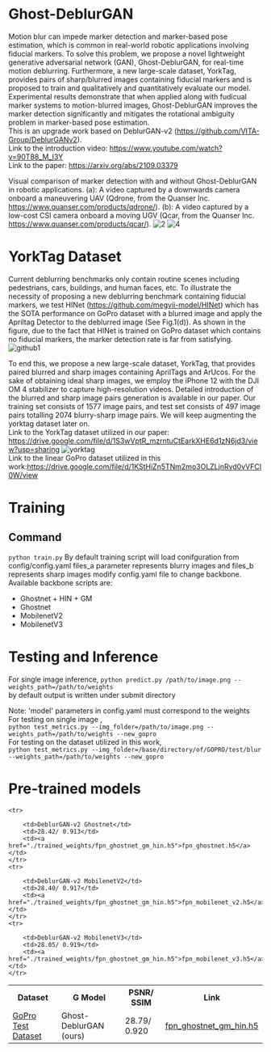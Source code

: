 # Ghost-DeblurGAN
Motion blur can impede marker detection and marker-based pose estimation, which is common in real-world robotic applications involving fiducial markers. To solve this problem, we propose a novel lightweight generative adversarial network (GAN), Ghost-DeblurGAN, for real-time motion deblurring. Furthermore, a new large-scale dataset, YorkTag, provides pairs of sharp/blurred images containing fiducial markers and is proposed to train and qualitatively and quantitatively evaluate our model. Experimental results demonstrate that when applied along with fudicual marker systems to motion-blurred images, Ghost-DeblurGAN improves the marker detection significantly and mitigates the rotational ambiguity problem in marker-based pose estimation.   
This is an upgrade work based on DeblurGAN-v2 (https://github.com/VITA-Group/DeblurGANv2).  
Link to the introduction video: https://www.youtube.com/watch?v=90T88_M_l3Y  
Link to the paper: https://arxiv.org/abs/2109.03379

Visual comparison of marker detection with and without Ghost-DeblurGAN in robotic applications. (a):  A video captured by a downwards camera onboard a maneuvering UAV (Qdrone, from the Quanser Inc. https://www.quanser.com/products/qdrone/). (b): A video captured by a low-cost CSI camera onboard a moving UGV (Qcar, from the Quanser Inc. https://www.quanser.com/products/qcar/).
![2](https://user-images.githubusercontent.com/58899542/132931107-2761194b-2c94-4f87-a907-57773be92a4e.gif)
![4](https://user-images.githubusercontent.com/58899542/132931220-d1d661f4-b148-4467-9ba0-a859b440caed.gif)



# YorkTag Dataset

Current deblurring benchmarks only contain routine scenes including pedestrians, cars, buildings, and human faces, etc. To illustrate the necessity of proposing a new deblurring benchmark containing fiducial markers, we test HINet (https://github.com/megvii-model/HINet) which has the SOTA performance on GoPro dataset with a blurred image and apply the Apriltag Detector  to the deblurred image (See Fig.1(d)). As shown in the figure, due to the fact that HINet is trained on GoPro dataset which contains no fiducial markers, the marker detection rate is far from satisfying.
![github1](https://user-images.githubusercontent.com/58899542/132930466-46acdd1d-fed4-4c69-9506-4dc84107bbaa.png)


To end this, we propose a new large-scale dataset, YorkTag, that provides paired blurred and sharp images containing AprilTags and ArUcos. For the sake of obtaining ideal sharp images, we employ the iPhone 12 with the DJI OM 4 stabilizer to capture high-resolution videos. Detailed introduction of the blurred and sharp image pairs generation is available in our paper. Our training set consists of 1577 image pairs, and test set consists of 497 image pairs totalling 2074 blurry-sharp image pairs. We will keep augmenting the yorktag dataset later on.   
Link to the YorkTag dataset utilized in our paper: https://drive.google.com/file/d/1S3wVptR_mzrntuCtEarkXHE6d1zN6jd3/view?usp=sharing
![yorktag](https://user-images.githubusercontent.com/58899542/132930869-a66fb452-9579-4922-980a-94bc5e067ae9.jpeg)  
Link to the linear GoPro dataset utilized in this work:https://drive.google.com/file/d/1KStHiZn5TNm2mo3OLZLjnRvd0vVFCI0W/view


# Training
## Command
```python train.py```
By default training script will load conifguration from config/config.yaml
files_a parameter represents blurry images and files_b represents sharp images
modify config.yaml file to change backbone.
Available backbone scripts are:
- Ghostnet + HIN + GM
- Ghostnet
- MobilenetV2
- MobilenetV3

# Testing and Inference
For single image inference,
```python predict.py /path/to/image.png --weights_path=/path/to/weights``` <br>
by default output is written under submit directory

Note: 'model' parameters in config.yaml must correspond to the weights <br>
For testing on single image ,<br>
```python test_metrics.py --img_folder=/path/to/image.png --weights_path=/path/to/weights --new_gopro``` <br>
For testing on the dataset utilized in this work,<br>
```python test_metrics.py --img_folder=/base/directory/of/GOPRO/test/blur --weights_path=/path/to/weights --new_gopro ```

# Pre-trained models
<table align="center">
    <tr>
        <th>Dataset</th>
        <th>G Model</th>
        <th>PSNR/ SSIM</th>
        <th>Link</th>
    </tr>
    <tr>
        <td rowspan="4"><a href="https://drive.google.com/file/d/1KStHiZn5TNm2mo3OLZLjnRvd0vVFCI0W/view">GoPro Test Dataset</a></td>
        <td>Ghost-DeblurGAN (ours)</td>
        <td>28.79/ 0.920</td>
        <td><a href="./trained_weights/fpn_ghostnet_gm_hin.h5">fpn_ghostnet_gm_hin.h5</a></td>
    </tr>
    
    <tr>
        
        <td>DeblurGAN-v2 Ghostnet</td>
        <td>28.42/ 0.913</td>
        <td><a href="./trained_weights/fpn_ghostnet_gm_hin.h5">fpn_ghostnet.h5</a></td>
    </tr>
    <tr>
        
        <td>DeblurGAN-v2 MobilenetV2</td>
        <td>28.40/ 0.917</td>
        <td><a href="./trained_weights/fpn_ghostnet_gm_hin.h5">fpn_mobilenet_v2.h5</a></td>
    </tr>
    <tr>
        
        <td>DeblurGAN-v2 MobilenetV3</td>
        <td>28.05/ 0.919</td>
        <td><a href="./trained_weights/fpn_ghostnet_gm_hin.h5">fpn_mobilenet_v3.h5</a></td>
    </tr>
</table>


